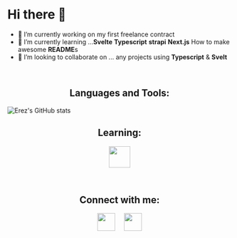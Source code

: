 # Hi there :call_me_hand:


- 🔭 I’m currently working on my first freelance contract
- 🌱 I’m currently learning ...**Svelte** **Typescript** **strapi** **Next.js** How to make awesome **README**s
- 👯 I’m looking to collaborate on ... any projects using **Typescript** & **Svelt**

<br>
<h2 align="center">Languages and Tools:</h2>

![Erez's GitHub stats](https://github-readme-stats.vercel.app/api?username=erez-michael&show_icons=true&theme=tokyonight)

<h2 align="center">Learning:</h2>

<p align="center"> 
<a href="https://www.typescriptlang.org" target="_blank" rel="noreferrer"><img width="48px" height='48px' src="https://res.cloudinary.com/dcfqlsnzh/image/upload/v1673462820/readme-icons/taqm1ibv0fjdjknazzqs.svg"/></a>
</p>

<br>
<h2 align="center"> Connect with me:</h2>

<p align="center">
<a href = "https://www.linkedin.com/in/jffry93/"><img width="40px" height='40px' src="https://img.icons8.com/color/344/linkedin-2--v1.png"/></a> &nbsp; &nbsp; 
<a href = "erezmichael01@gmail.com"><img width="40px" height='40px' src="https://img.icons8.com/color/344/gmail-new.png"/></a>
</p>
</div>
